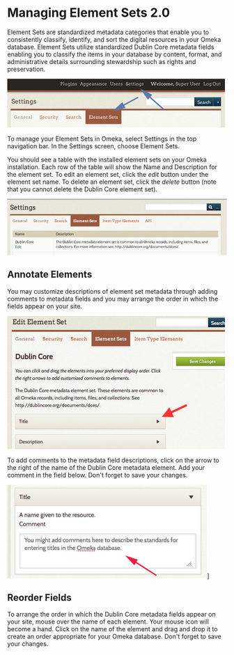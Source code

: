 Managing Element Sets 2.0
=========================

Element Sets are standardized metadata categories that enable you to consistently classify, identify, and sort the digital resources in your Omeka database. Element Sets utilize standardized Dublin Core metadata fields enabling you to classify the items in your database by content, format, and administrative details surrounding stewardship such as rights and preservation.

![Admin top nav with an arrow pointing to Settings and then to Element Sets](/doc_files/Elementsetnav.png)

To manage your Element Sets in Omeka, select Settings in the top
navigation bar. In the Settings screen, choose Element Sets.

You should see a table with the installed element sets on your Omeka installation. Each row of the table will show the Name and Description for the element set. To edit an element set, click the *edit* button under the element set name. To delete an element set, click the *delete* button (note that you cannot delete the Dublin Core element set).

![First row of table of element sets, showing Dublin Core with edit button but no delete button](/doc_files/elementEdit.png)


Annotate Elements
------------------------------------------------------

You may customize descriptions of element set metadata through adding comments to metadata fields and you may arrange the order in which the fields appear on your site.

![Edit Dublin Core element set](/doc_files/Elementfirstpg.png)

To add comments to the metadata field descriptions, click on the arrow to the right of the name of the Dublin Core metadata element. Add your comment in the field below. Don't forget to save your changes.

![Title element comment being edited, with an arrow to the comment field.](/doc_files/Elementscomment.png)]

Reorder Fields
-------------------------------------------------------------
To arrange the order in which the Dublin Core metadata fields appear on your site, mouse over the name of each element. Your mouse icon will become a hand. Click on the name of the element and drag and drop it to create an order appropriate for your Omeka database. Don't forget to save your changes.
